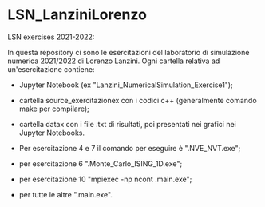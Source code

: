 # LSN_LanziniLorenzo
LSN exercises 2021-2022:

In questa repository ci sono le esercitazioni del laboratorio di simulazione numerica 2021/2022 di Lorenzo Lanzini.
Ogni cartella relativa ad un'esercitazione contiene:

- Jupyter Notebook (ex "Lanzini_NumericalSimulation_Exercise1");
- cartella source_exercitazionex con i codici c++ (generalmente comando make per compilare);
- cartella datax con i file .txt di risultati, poi presentati nei grafici nei Jupyter Notebooks.

- Per esercitazione 4 e 7 il comando per eseguire è "\.NVE_NVT.exe";
- per esercitazione 6 "\.Monte_Carlo_ISING_1D.exe";
- per esercitazione 10 "mpiexec -np ncont \.main.exe";
- per tutte le altre "\.main.exe".
